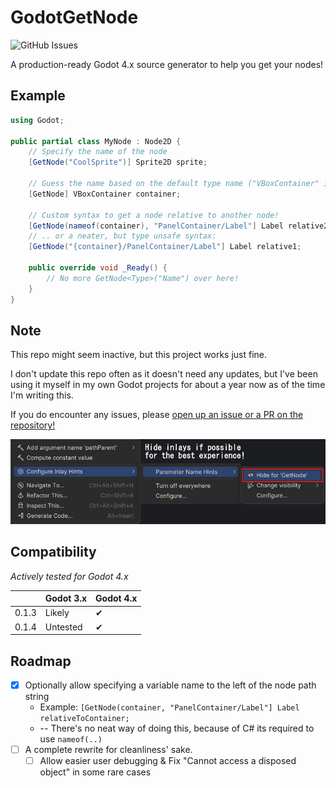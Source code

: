 ﻿# GodotGetNode
![GitHub Issues](https://img.shields.io/github/issues/FlooferLand/GodotGetNode?link=https%3A%2F%2Fgithub.com%2FFlooferLand%2FGodotGetNode%2Fissues)

A production-ready Godot 4.x source generator to help you get your nodes!

## Example
```csharp
using Godot;

public partial class MyNode : Node2D {
	// Specify the name of the node
	[GetNode("CoolSprite")] Sprite2D sprite;
    
	// Guess the name based on the default type name ("VBoxContainer" in this case)
	[GetNode] VBoxContainer container;

	// Custom syntax to get a node relative to another node!
	[GetNode(nameof(container), "PanelContainer/Label"] Label relative2;
	// .. or a neater, but type unsafe syntax:
	[GetNode("{container}/PanelContainer/Label"] Label relative1;
    
	public override void _Ready() {
		// No more GetNode<Type>("Name") over here!
	}
}
```

## Note
This repo might seem inactive, but this project works just fine.

I don't update this repo often as it doesn't need any updates, but I've been using it myself in my own Godot projects for about a year now as of the time I'm writing this.

If you do encounter any issues, please [open up an issue or a PR on the repository!](https://github.com/FlooferLand/GodotGetNode/issues)

![Hide inlays in your IDE for the best experience](./hideInlays.png)

## Compatibility
_Actively tested for Godot 4.x_

|        | Godot 3.x | Godot 4.x      |
|--------|-----------|----------------|
| 0.1.3  | Likely    | ✔              |
| 0.1.4  | Untested  | ✔              |

## Roadmap
- [x] Optionally allow specifying a variable name to the left of the node path string
	- Example: `[GetNode(container, "PanelContainer/Label"] Label relativeToContainer;`
    - -- There's no neat way of doing this, because of C# its required to use `nameof(..)`
- [ ] A complete rewrite for cleanliness' sake. 
    - [ ] Allow easier user debugging  &  Fix "Cannot access a disposed object" in some rare cases
